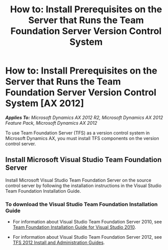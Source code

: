 ﻿---
title: 'How to: Install Prerequisites on the Server that Runs the Team Foundation Server Version Control System'
TOCTitle: 'How to: Install Prerequisites on the Server that Runs the Team Foundation Server Version Control System'
ms:assetid: 52145dd3-4c74-4631-8f05-1882849197fd
ms:mtpsurl: https://msdn.microsoft.com/en-us/library/Gg886650(v=AX.60)
ms:contentKeyID: 35268019
ms.date: 05/14/2013
mtps_version: v=AX.60
---

# How to: Install Prerequisites on the Server that Runs the Team Foundation Server Version Control System [AX 2012]


_**Applies To:** Microsoft Dynamics AX 2012 R2, Microsoft Dynamics AX 2012 Feature Pack, Microsoft Dynamics AX 2012_

To use Team Foundation Server (TFS) as a version control system in Microsoft Dynamics AX, you must install TFS components on the version control server.

## Install Microsoft Visual Studio Team Foundation Server

Install Microsoft Visual Studio Team Foundation Server on the source control server by following the installation instructions in the Visual Studio Team Foundation Installation Guide.

### To download the Visual Studio Team Foundation Installation Guide

  - For information about Visual Studio Team Foundation Server 2010, see [Team Foundation Installation Guide for Visual Studio 2010](http://www.microsoft.com/en-us/download/details.aspx?id=24337).

  - For information about Visual Studio Team Foundation Server 2012, see [TFS 2012 Install and Administration Guides](http://www.microsoft.com/en-us/download/details.aspx?id=29035).

